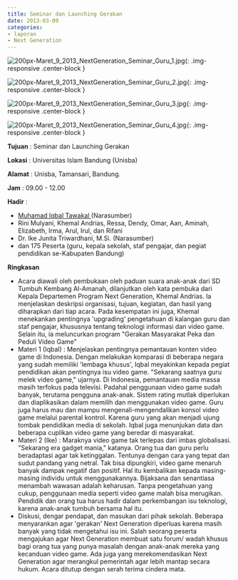 ```yaml
---
title: Seminar dan Launching Gerakan
date: 2013-03-09
categories:
- laporan
- Next Generation
---
```



![200px-Maret_9_2013_NextGeneration_Seminar_Guru_1.jpg](/uploads/200px-Maret_9_2013_NextGeneration_Seminar_Guru_1.jpg){: .img-responsive .center-block }

![200px-Maret_9_2013_NextGeneration_Seminar_Guru_2.jpg](/uploads/200px-Maret_9_2013_NextGeneration_Seminar_Guru_2.jpg){: .img-responsive .center-block }

![200px-Maret_9_2013_NextGeneration_Seminar_Guru_3.jpg](/uploads/200px-Maret_9_2013_NextGeneration_Seminar_Guru_3.jpg){: .img-responsive .center-block }

![200px-Maret_9_2013_NextGeneration_Seminar_Guru_4.jpg](/uploads/200px-Maret_9_2013_NextGeneration_Seminar_Guru_4.jpg){: .img-responsive .center-block }


**Tujuan** : Seminar dan Launching Gerakan

**Lokasi** : Universitas Islam Bandung (Unisba) 

**Alamat** : Unisba, Tamansari, Bandung. 

**Jam** : 09.00 - 12.00 

**Hadir** :
* [Muhamad Iqbal Tawakal ](http://wiki.ciptamedia.org/wiki/Muhamad_Iqbal_Tawakal) (Narasumber)
* Rini Mulyani, Khemal Andrias, Ressa, Dendy, Omar, Aan, Aminah, Elizabeth, Irma, Arul, Irul, dan Rifani
* Dr. Ike Junita Triwardhani, M.Si. (Narasumber)
* dan 175 Peserta (guru, kepala sekolah, staf pengajar, dan pegiat pendidikan se-Kabupaten Bandung)

**Ringkasan** 
* Acara diawali oleh pembukaan oleh paduan suara anak-anak dari SD Tumbuh Kembang Al-Amanah, dilanjutkan oleh kata pembuka dari Kepala Departemen Program Next Generation, Khemal Andrias. Ia menjelaskan deskripsi organisasi, tujuan, kegiatan, dan hasil yang diharapkan dari tiap acara. Pada kesempatan ini juga, Khemal menekankan pentingnya 'upgrading' pengetahuan di kalangan guru dan staf pengajar, khususnya tentang teknologi informasi dan video game. Selain itu, ia meluncurkan program "Gerakan Masyarakat Peka dan Peduli Video Game"
* Materi 1 (Iqbal) : Menjelaskan pentingnya pemantauan konten video game di Indonesia. Dengan melakukan komparasi di beberapa negara yang sudah memiliki 'lembaga khusus', Iqbal meyakinkan kepada pegiat pendidikan akan pentingnya isu video game. "Sekarang saatnya guru melek video game," ujarnya. Di Indonesia, pemantauan media massa masih terfokus pada televisi. Padahal penggunaan video game sudah banyak, terutama pengguna anak-anak. Sistem rating mutlak diperlukan dan diaplikasikan dalam memilih dan menggunakan video game. Guru juga harus mau dan mampu mengenali-mengendalikan konsol video game melalui parental kontrol. Karena guru yang akan menjadi ujung tombak pendidikan media di sekolah. Iqbal juga menunjukan data dan beberapa cuplikan video game yang beredar di masyarakat.
* Materi 2 (Ike) : Maraknya video game tak terlepas dari imbas globalisasi. "Sekarang era gadget mania," katanya. Orang tua dan guru perlu beradaptasi agar tak ketinggalan. Tentunya dengan cara yang tepat dan sudut pandang yang netral. Tak bisa dipungkiri, video game menaruh banyak dampak negatif dan positif. Hal itu kembalikan kepada masing-masing individu untuk menggunakannya. Bijaksana dan senantiasa menambah wawasan adalah keharusan. Tanpa pengetahuan yang cukup, penggunaan media seperti video game malah bisa merugikan. Pendidik dan orang tua harus hadir dalam perkembangan isu teknologi, karena anak-anak tumbuh bersama hal itu. 
* Diskusi, dengar pendapat, dan masukan dari pihak sekolah. Beberapa menyarankan agar 'gerakan' Next Generation diperluas karena masih banyak yang tidak mengetahui isu ini. Salah seorang peserta mengajukan agar Next Generation membuat satu forum/ wadah khusus bagi orang tua yang punya masalah dengan anak-anak mereka yang kecanduan video game. Ada juga yang merekomendasikan Next Generation agar merangkul pemerintah agar lebih mantap secara hukum. Acara ditutup dengan serah terima cindera mata.
